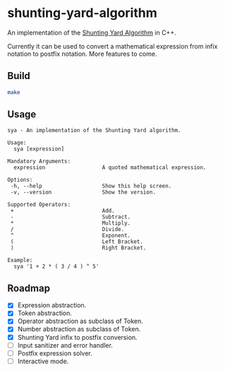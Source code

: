 # shunting-yard-algorithm

An implementation of the [Shunting Yard Algorithm](https://en.wikipedia.org/wiki/Shunting-yard_algorithm) in C++.

Currently it can be used to convert a mathematical expression from infix notation to postfix notation. More features to come.

## Build

```bash
make
```

## Usage

```
sya - An implementation of the Shunting Yard algorithm.

Usage:
  sya [expression]

Mandatory Arguments:
  expression                  A quoted mathematical expression.

Options:
 -h, --help                   Show this help screen.
 -v, --version                Show the version.

Supported Operators:
 +                            Add.
 -                            Subtract.
 *                            Multiply.
 /                            Divide.
 ^                            Exponent.
 (                            Left Bracket.
 )                            Right Bracket.

Example:
  sya '1 + 2 * ( 3 / 4 ) ^ 5'
```

## Roadmap

- [x] Expression abstraction.
- [x] Token abstraction.
- [x] Operator abstraction as subclass of Token.
- [x] Number abstraction as subclass of Token.
- [x] Shunting Yard infix to postfix conversion.
- [ ] Input sanitizer and error handler.
- [ ] Postfix expression solver.
- [ ] Interactive mode.
